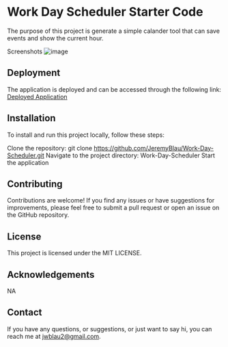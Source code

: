 # Work Day Scheduler Starter Code
The purpose of this project is generate a simple calander tool that can save events and show the current hour.

Screenshots
![image](https://github.com/JeremyBlau/Work-Day-Scheduler/assets/134236414/1fa26b70-13ce-4a0d-9131-7fb0155fb200)

## Deployment
The application is deployed and can be accessed through the following link: [Deployed Application](https://jeremyblau.github.io/Work-Day-Scheduler/)

## Installation
To install and run this project locally, follow these steps:

Clone the repository: git clone https://github.com/JeremyBlau/Work-Day-Scheduler.git
Navigate to the project directory: Work-Day-Scheduler
Start the application

## Contributing
Contributions are welcome! If you find any issues or have suggestions for improvements, please feel free to submit a pull request or open an issue on the GitHub repository.

## License
This project is licensed under the MIT LICENSE.

## Acknowledgements
NA

## Contact
If you have any questions, or suggestions, or just want to say hi, you can reach me at jwblau2@gmail.com.

